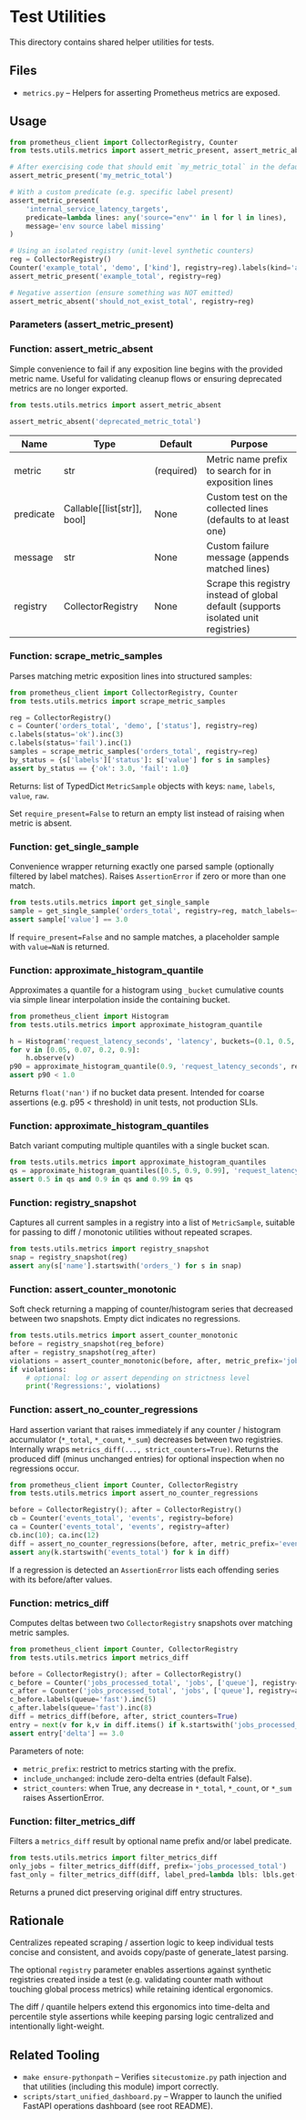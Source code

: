 # Test Utilities

This directory contains shared helper utilities for tests.

## Files

- `metrics.py` – Helpers for asserting Prometheus metrics are exposed.

## Usage

```python
from prometheus_client import CollectorRegistry, Counter
from tests.utils.metrics import assert_metric_present, assert_metric_absent

# After exercising code that should emit `my_metric_total` in the default test registry
assert_metric_present('my_metric_total')

# With a custom predicate (e.g. specific label present)
assert_metric_present(
    'internal_service_latency_targets',
    predicate=lambda lines: any('source="env"' in l for l in lines),
    message='env source label missing'
)

# Using an isolated registry (unit-level synthetic counters)
reg = CollectorRegistry()
Counter('example_total', 'demo', ['kind'], registry=reg).labels(kind='alpha').inc()
assert_metric_present('example_total', registry=reg)

# Negative assertion (ensure something was NOT emitted)
assert_metric_absent('should_not_exist_total', registry=reg)
```

### Parameters (assert_metric_present)

### Function: assert_metric_absent

Simple convenience to fail if any exposition line begins with the provided metric name.
Useful for validating cleanup flows or ensuring deprecated metrics are no longer exported.

```python
from tests.utils.metrics import assert_metric_absent

assert_metric_absent('deprecated_metric_total')
```

| Name | Type | Default | Purpose |
|------|------|---------|---------|
| metric | str | (required) | Metric name prefix to search for in exposition lines |
| predicate | Callable[[list[str]], bool] | None | Custom test on the collected lines (defaults to at least one) |
| message | str | None | Custom failure message (appends matched lines) |
| registry | CollectorRegistry | None | Scrape this registry instead of global default (supports isolated unit registries) |

### Function: scrape_metric_samples

Parses matching metric exposition lines into structured samples:

```python
from prometheus_client import CollectorRegistry, Counter
from tests.utils.metrics import scrape_metric_samples

reg = CollectorRegistry()
c = Counter('orders_total', 'demo', ['status'], registry=reg)
c.labels(status='ok').inc(3)
c.labels(status='fail').inc(1)
samples = scrape_metric_samples('orders_total', registry=reg)
by_status = {s['labels']['status']: s['value'] for s in samples}
assert by_status == {'ok': 3.0, 'fail': 1.0}
```

Returns: list of TypedDict `MetricSample` objects with keys: `name`, `labels`, `value`, `raw`.

Set `require_present=False` to return an empty list instead of raising when metric is absent.

### Function: get_single_sample

Convenience wrapper returning exactly one parsed sample (optionally filtered by
label matches). Raises `AssertionError` if zero or more than one match.

```python
from tests.utils.metrics import get_single_sample
sample = get_single_sample('orders_total', registry=reg, match_labels={'status': 'ok'})
assert sample['value'] == 3.0
```

If `require_present=False` and no sample matches, a placeholder sample with `value=NaN` is returned.

### Function: approximate_histogram_quantile

Approximates a quantile for a histogram using `_bucket` cumulative counts via
simple linear interpolation inside the containing bucket.

```python
from prometheus_client import Histogram
from tests.utils.metrics import approximate_histogram_quantile

h = Histogram('request_latency_seconds', 'latency', buckets=(0.1, 0.5, 1.0), registry=reg)
for v in [0.05, 0.07, 0.2, 0.9]:
    h.observe(v)
p90 = approximate_histogram_quantile(0.9, 'request_latency_seconds', registry=reg)
assert p90 < 1.0
```

Returns `float('nan')` if no bucket data present. Intended for coarse
assertions (e.g. p95 < threshold) in unit tests, not production SLIs.

### Function: approximate_histogram_quantiles

Batch variant computing multiple quantiles with a single bucket scan.

```python
from tests.utils.metrics import approximate_histogram_quantiles
qs = approximate_histogram_quantiles([0.5, 0.9, 0.99], 'request_latency_seconds', registry=reg)
assert 0.5 in qs and 0.9 in qs and 0.99 in qs
```

### Function: registry_snapshot

Captures all current samples in a registry into a list of `MetricSample`, suitable for
passing to diff / monotonic utilities without repeated scrapes.

```python
from tests.utils.metrics import registry_snapshot
snap = registry_snapshot(reg)
assert any(s['name'].startswith('orders_') for s in snap)
```

### Function: assert_counter_monotonic

Soft check returning a mapping of counter/histogram series that decreased between two snapshots.
Empty dict indicates no regressions.

```python
from tests.utils.metrics import assert_counter_monotonic
before = registry_snapshot(reg_before)
after = registry_snapshot(reg_after)
violations = assert_counter_monotonic(before, after, metric_prefix='jobs_')
if violations:
    # optional: log or assert depending on strictness level
    print('Regressions:', violations)
```

### Function: assert_no_counter_regressions

Hard assertion variant that raises immediately if any counter / histogram accumulator
(`*_total`, `*_count`, `*_sum`) decreases between two registries. Internally wraps
`metrics_diff(..., strict_counters=True)`. Returns the produced diff (minus unchanged entries)
for optional inspection when no regressions occur.

```python
from prometheus_client import Counter, CollectorRegistry
from tests.utils.metrics import assert_no_counter_regressions

before = CollectorRegistry(); after = CollectorRegistry()
cb = Counter('events_total', 'events', registry=before)
ca = Counter('events_total', 'events', registry=after)
cb.inc(10); ca.inc(12)
diff = assert_no_counter_regressions(before, after, metric_prefix='events_')
assert any(k.startswith('events_total') for k in diff)
```

If a regression is detected an `AssertionError` lists each offending series with its before/after values.

### Function: metrics_diff

Computes deltas between two `CollectorRegistry` snapshots over matching metric samples.

```python
from prometheus_client import Counter, CollectorRegistry
from tests.utils.metrics import metrics_diff

before = CollectorRegistry(); after = CollectorRegistry()
c_before = Counter('jobs_processed_total', 'jobs', ['queue'], registry=before)
c_after = Counter('jobs_processed_total', 'jobs', ['queue'], registry=after)
c_before.labels(queue='fast').inc(5)
c_after.labels(queue='fast').inc(8)
diff = metrics_diff(before, after, strict_counters=True)
entry = next(v for k,v in diff.items() if k.startswith('jobs_processed_total'))
assert entry['delta'] == 3.0
```

Parameters of note:

- `metric_prefix`: restrict to metrics starting with the prefix.
- `include_unchanged`: include zero-delta entries (default False).
- `strict_counters`: when True, any decrease in `*_total`, `*_count`, or `*_sum` raises AssertionError.

### Function: filter_metrics_diff

Filters a `metrics_diff` result by optional name prefix and/or label predicate.

```python
from tests.utils.metrics import filter_metrics_diff
only_jobs = filter_metrics_diff(diff, prefix='jobs_processed_total')
fast_only = filter_metrics_diff(diff, label_pred=lambda lbls: lbls.get('queue') == 'fast')
```

Returns a pruned dict preserving original diff entry structures.

## Rationale

Centralizes repeated scraping / assertion logic to keep individual tests concise
and consistent, and avoids copy/paste of generate_latest parsing.

The optional `registry` parameter enables assertions against synthetic
registries created inside a test (e.g. validating counter math without
touching global process metrics) while retaining identical ergonomics.

The diff / quantile helpers extend this ergonomics into time-delta and percentile
style assertions while keeping parsing logic centralized and intentionally light-weight.

## Related Tooling

- `make ensure-pythonpath` – Verifies `sitecustomize.py` path injection and that utilities
    (including this module) import correctly.
- `scripts/start_unified_dashboard.py` – Wrapper to launch the unified FastAPI operations dashboard (see root README).
